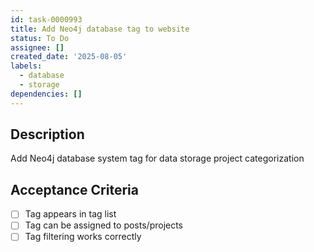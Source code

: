 ```yaml
---
id: task-0000993
title: Add Neo4j database tag to website
status: To Do
assignee: []
created_date: '2025-08-05'
labels:
  - database
  - storage
dependencies: []
---
```


## Description

Add Neo4j database system tag for data storage project categorization

## Acceptance Criteria

- [ ] Tag appears in tag list
- [ ] Tag can be assigned to posts/projects
- [ ] Tag filtering works correctly
